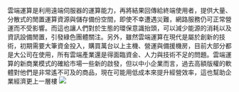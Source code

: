 雲端運算是利用遠端伺服器的運算能力，再將結果回傳給終端使用者，提供大量、分散式的閒置運算資源與儲存備份空間，即使不幸遭遇災難，網路服務仍可正常營運而不受影響。而這也讓人們對於生態的環保意識抬頭，可以減少能源的消耗以及資訊設備閒置，引發綠色團體關注。另外，雖然雲端運算在現代是屬於創新的技術，初期需要大筆資金投入，購買萬台以上主機、營運與備援機房，目前大部分都是大公司在使用，所有雲端產業還是得面臨資金、人力與技術不足的問題。雲端運算的新商業模式的確給市場一些新的啟發，但以中小企業而言，過去高額版權的軟體對他們是非常遙不可及的商品，現在可能用低成本來提升經營效率，這也幫助企業經濟更上一層樓
![](https://mms.digitimes.com/NewsImg/2009/0824/147064-1-124P8.jpg)
